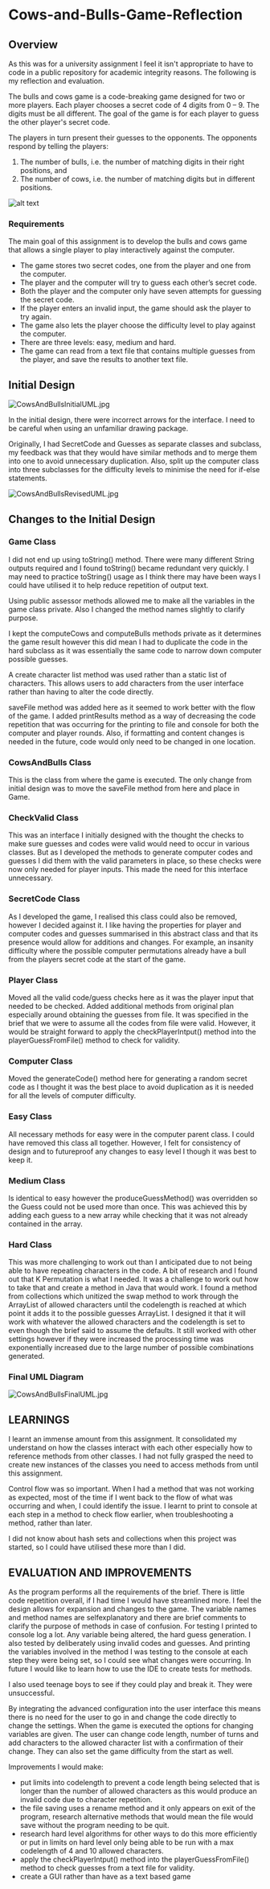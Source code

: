 # Cows-and-Bulls-Game-Reflection

## Overview
As this was for a university assignment I feel it isn't appropriate to have to code in a public repository for academic integrity reasons.
The following is my reflection and evaluation.

The bulls and cows game is a code-breaking game designed for two or more players. Each player chooses a secret code of 4 digits from 0 – 9. The digits must be all different. The goal of the game is for each player to guess the other player's secret code.

The players in turn present their guesses to the opponents. The opponents respond by telling the players:
1. The number of bulls, i.e. the number of matching digits in their right positions, and
2. The number of cows, i.e. the number of matching digits but in different positions.

![alt text](bc-first.PNG "Example Output 1")


### Requirements
The main goal of this assignment is to develop the bulls and cows game that allows a single player to play interactively against the computer. 
- The game stores two secret codes, one from the player and one from the computer. 
- The player and the computer will try to guess each other’s secret code. 
- Both the player and the computer only have seven attempts for guessing the secret code. 
- If the player enters an invalid input, the game should ask the player to try again. 
- The game also lets the player choose the difficulty level to play against the computer. 
- There are three levels: easy, medium and hard. 
- The game can read from a text file that contains multiple guesses from the player, and save the results to another text file.

## Initial Design

![CowsAndBullsInitialUML.jpg](CowsAndBullsInitialUML.jpg)

In the initial design, there were incorrect arrows for the interface. I need to be careful when using an unfamiliar drawing package. 

Originally, I had SecretCode and Guesses as separate classes and subclass, my feedback was that they would have similar methods and to merge them into one to avoid unnecessary duplication. Also, split up the computer class into three subclasses for the difficulty levels to minimise the need for if-else statements.

![CowsAndBullsRevisedUML.jpg](CowsAndBullsRevisedUML.jpg)

## Changes to the Initial Design
### Game Class

I did not end up using toString() method. There were many different String outputs required and I found toString() became redundant very quickly. I may need to practice toString() usage as I think there may have been ways I could have utilised it to help reduce repetition of output text.

Using public assessor methods allowed me to make all the variables in the game class private. Also I changed the method names slightly to clarify purpose.

I kept the computeCows and computeBulls methods private as it determines the game result however this did mean I had to duplicate the code in the hard subclass as it was essentially the same code to narrow down computer possible guesses.

A create character list method was used rather than a static list of characters. This allows users to add characters from the 
user interface rather than having to alter the code directly.

saveFile method was added here as it seemed to work better with the flow of the game. I added printResults method as a way of decreasing the code repetition that was occurring for the printing to file and console for both the computer and 
player rounds. Also, if formatting and content changes is needed in the future, code would only need to be changed in 
one location.

### CowsAndBulls Class
This is the class from where the game is executed. The only change from initial design was to move the saveFile 
method from here and place in Game.

### CheckValid Class
This was an interface I initially designed with the thought the checks to make sure guesses and codes were valid would 
need to occur in various classes. But as I developed the methods to generate computer codes and guesses I did them 
with the valid parameters in place, so these checks were now only needed for player inputs. This made the need for this 
interface unnecessary.

### SecretCode Class
As I developed the game, I realised this class could also be removed, however I decided against it. I like having the properties for player and computer codes and guesses summarised in this abstract class and that its presence would allow for additions and changes. For example, an insanity difficulty where the possible computer permutations already have a bull from the players secret code at the start of the game.

### Player Class
Moved all the valid code/guess checks here as it was the player input that needed to be checked. Added additional methods from original plan especially around obtaining the guesses from file. It was specified in the brief that we were to assume all the codes from file were valid. However, it would be straight forward to apply the checkPlayerIntput() method into the playerGuessFromFile() method to check for validity.

### Computer Class
Moved the generateCode() method here for generating a random secret code as I thought it was the best place to avoid duplication as it is needed for all the levels of computer difficulty.

### Easy Class
All necessary methods for easy were in the computer parent class. I could have removed this class all together. However, I felt for consistency of design and to futureproof any changes to easy level I though it was best to keep it.

### Medium Class
Is identical to easy however the produceGuessMethod() was overridden so the Guess could not be used more than once. This was achieved this by adding each guess to a new array while checking that it was not already contained in the array.

### Hard Class
This was more challenging to work out than I anticipated due to not being able to have repeating characters in the code. A bit of research and I found out that K Permutation is what I needed. It was a challenge to work out how to take that and create a method in Java that would work. I found a method from collections which unitized the swap method to work through the ArrayList of allowed characters until the codelength is reached at which point it adds it to the possible guesses ArrayList. I designed it that it will work with whatever the allowed characters and the codelength is set to even though the brief said to assume the defaults. It still 
worked with other settings however if they were increased the processing time was exponentially increased due to the large number of possible combinations generated. 

### Final UML Diagram

![CowsAndBullsFinalUML.jpg](CowsAndBullsFinalUML.jpg)

## LEARNINGS
I learnt an immense amount from this assignment. It consolidated my understand on how the classes interact with each other especially how to reference methods from other classes. I had not fully grasped the need to create new instances of the classes you need to access methods from until this assignment.

Control flow was so important. When I had a method that was not working as expected, most of the time if I went back to the flow of what was occurring and when, I could identify the issue. I learnt to print to console at each step in a method to check flow earlier, when troubleshooting a method, rather than later.

I did not know about hash sets and collections when this project was started, so I could have utilised these more than I did. 

## EVALUATION AND IMPROVEMENTS
As the program performs all the requirements of the brief. There is little code repetition overall, if I had time I would have streamlined more.
I feel the design allows for expansion and changes to the game. The variable names and method names are selfexplanatory and there are brief comments to clarify the purpose of methods in case of confusion. 
For testing I printed to console log a lot. Any variable being altered, the hard guess generation. I also tested by deliberately using invalid codes and guesses. And printing the variables involved in the method I was testing to the console at each step they were being set, so I could see what changes were occurring. In future I would like to learn how to use the IDE to create tests for methods.

I also used teenage boys to see if they could play and break it. They were unsuccessful.

By integrating the advanced configuration into the user interface this means there is no need for the user to go in and change the code directly to change the settings. When the game is executed the options for changing variables are given. 
The user can change code length, number of turns and add characters to the allowed character list with a confirmation of their change. They can also set the game difficulty from the start as well.

Improvements I would make:
- put limits into codelength to prevent a code length being selected that is longer than the number of allowed characters as this would produce an invalid code due to character repetition. 
- the file saving uses a rename method and it only appears on exit of the program, research alternative methods that would mean the file would save without the program needing to be quit.
- research hard level algorithms for other ways to do this more efficiently or put in limits on hard level only being able to be run with a max codelength of 4 and 10 allowed characters.
- apply the checkPlayerIntput() method into the playerGuessFromFile() method to check guesses from a text file for validity.
- create a GUI rather than have as a text based game
